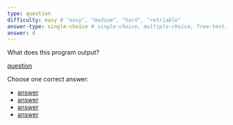 ```yaml
---
type: question
difficulty: easy # "easy", "medium", "hard", "retriable"
answer-type: single-choice # single-choice, multiple-choice, free-text, multiple-free-texts, program, map
answer: d
---
```


What does this program output?

[question](print/print.d.evy "evy:source")

Choose one correct answer:

- [answer](print/print.a.evy "evy:text")
- [answer](print/print.b.evy "evy:text")
- [answer](print/print.c.evy "evy:text")
- [answer](print/print.d.evy "evy:text")
